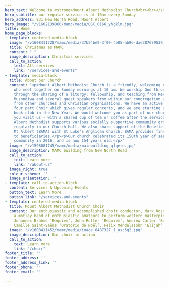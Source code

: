 ```yaml
---
hero_text: Welcome to <strong>Mount Albert Methodist Church<br><br></strong>
hero_subtitle: our regular service is at 10am every Sunday
hero_address: 831 New North Road, Mount Albert
hero_image: "/v1602139860/mamc/media/DSC_0166_yhgklm.jpg"
title: Home
home_page_blocks:
- template: centered-media-block
  image: "/v1608411728/mamc/media/37b54be9-3f09-4e05-ab9e-dae387679539_luhzq2.jpg"
  title: Christmas as MAMC
  content: " "
  image_description: Christmas services
  call_to_action:
    text: All services
    link: "/services-and-events"
- template: media-block
  title: About our Church
  content: "<p>Mount Albert Methodist Church is a friendly, welcoming congregation
    who meet together on Sunday mornings at 10 am. We worship God through music, acclamation
    through the sharing of a liturgy, fellowship, and teaching from Reverend Amos
    Muzondiwa and several guest speakers from within our congregation and invited
    from other churches and Christian organisations. We have an active Sunday School,
    four part Choir which gives regular concerts, and we are starting a Christian
    book club in the New Year. We would welcome you as part of our church family when
    you visit us - with a shared cup of tea or coffee after the service.</p><p>Mount
    Albert Methodist supports various socially supportive community groups who meet
    regularly in our Church Hall. We also share support of the Beneficiaries Advocacy
    Mt Albert (BAMA) with St Luke’s Anglican Church. BAMA provides financial advice
    to beneficiaries.</p><p>Our church celebrated its 150th year of service to the
    community in 2016, and is now 154 years old.</p>"
  image: "/v1598081745/mamc/media/mainbuilding_qlqere.jpg"
  image_description: MAMC building from New North Road
  call_to_action:
    text: Learn more
    link: "/about-us"
  image_right: true
  colour_scheme: ''
  image_orientation: ''
- template: call-to-action-block
  content: Services & Upcoming Events
  button_text: Learn More
  button_link: "/services-and-events"
- template: centered-media-block
  title: Mount Albert Methodist Church Choir
  content: Our enthusiastic and accomplished choir conductor, Mark Rosser, encourages
    a motley band of enthusiastic amateurs to perform western masterpieces such as
    Johannes Brahms ‘Requiem’, John Rutter ‘Requiem’, Andrew Carter ‘Benedicite’,
    Camille Saint-Saëns ‘Oratorio de Noël’, Felix Mendelssohn ‘Elijah’
  image: "/v1608411452/mamc/media/image_6487327_1_usc5q2.jpg"
  image_description: Our choir in action
  call_to_action:
    text: Learn more
    link: "/choir"
footer_title: ''
footer_address: ''
footer_address_link: ''
footer_phone: ''
footer_email: ''

---
```

